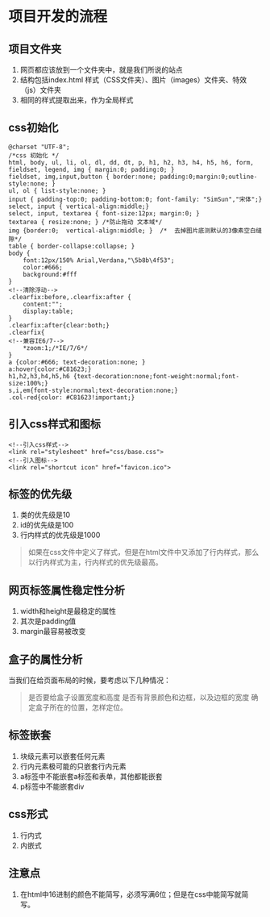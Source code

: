 # 项目开发的流程

## 项目文件夹
1. 网页都应该放到一个文件夹中，就是我们所说的站点
2. 结构包括index.html 样式（CSS文件夹）、图片（images）文件夹、特效（js）文件夹
3. 相同的样式提取出来，作为全局样式

## css初始化

```
@charset "UTF-8";
/*css 初始化 */
html, body, ul, li, ol, dl, dd, dt, p, h1, h2, h3, h4, h5, h6, form, fieldset, legend, img { margin:0; padding:0; }
fieldset, img,input,button { border:none; padding:0;margin:0;outline-style:none; }
ul, ol { list-style:none; }
input { padding-top:0; padding-bottom:0; font-family: "SimSun","宋体";}
select, input { vertical-align:middle;}
select, input, textarea { font-size:12px; margin:0; }
textarea { resize:none; } /*防止拖动 文本域*/
img {border:0;	vertical-align:middle; }  /*  去掉图片底测默认的3像素空白缝隙*/
table { border-collapse:collapse; }
body {
    font:12px/150% Arial,Verdana,"\5b8b\4f53"; 
    color:#666;
    background:#fff
}
<!--清除浮动-->
.clearfix:before,.clearfix:after {
    content:"";
    display:table;
}
.clearfix:after{clear:both;}
.clearfix{
<!--兼容IE6/7-->
    *zoom:1;/*IE/7/6*/  
}
a {color:#666; text-decoration:none; }
a:hover{color:#C81623;}
h1,h2,h3,h4,h5,h6 {text-decoration:none;font-weight:normal;font-size:100%;}
s,i,em{font-style:normal;text-decoration:none;}
.col-red{color: #C81623!important;}
```
## 引入css样式和图标

```
<!--引入css样式-->
<link rel="stylesheet" href="css/base.css">
<!--引入图标-->
<link rel="shortcut icon" href="favicon.ico">
```
## 标签的优先级
1. 类的优先级是10
2. id的优先级是100
3. 行内样式的优先级是1000
> 如果在css文件中定义了样式，但是在html文件中又添加了行内样式，那么以行内样式为主，行内样式的优先级最高。

## 网页标签属性稳定性分析
1. width和height是最稳定的属性
2. 其次是padding值
3. margin最容易被改变

## 盒子的属性分析
当我们在给页面布局的时候，要考虑以下几种情况：
> 是否要给盒子设置宽度和高度
> 是否有背景颜色和边框，以及边框的宽度
> 确定盒子所在的位置，怎样定位。

## 标签嵌套
1. 块级元素可以嵌套任何元素
2. 行内元素极可能的只嵌套行内元素
3. a标签中不能嵌套a标签和表单，其他都能嵌套
4. p标签中不能嵌套div






## css形式
1. 行内式
2. 内嵌式

## 注意点
1. 在html中16进制的颜色不能简写，必须写满6位；但是在css中能简写就简写。